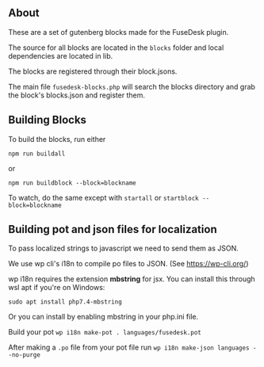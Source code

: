 ## About ##
These are a set of gutenberg blocks made for the FuseDesk plugin.

The source for all blocks are located in the `blocks` folder and local dependencies are located in lib.  

The blocks are registered through their block.jsons.  

The main file `fusedesk-blocks.php` will search the blocks directory and grab the block's blocks.json and register them. 

## Building Blocks ##
To build the blocks, run either  
```
npm run buildall
```  
or  
```
npm run buildblock --block=blockname
```
To watch, do the same except with ```startall``` or ```startblock --block=blockname```  

## Building pot and json files for localization ##  

To pass localized strings to javascript we need to send them as JSON.

We use wp cli's i18n to compile po files to JSON. (See https://wp-cli.org/)  

wp i18n requires the extension **mbstring** for jsx. You can install this through wsl apt if you're on Windows:  
```  
sudo apt install php7.4-mbstring  
```  
Or you can install by enabling mbstring in your php.ini file.  

Build your pot ``` wp i18n make-pot . languages/fusedesk.pot ```  

After making a `.po` file from your pot file run ```wp i18n make-json languages --no-purge```
